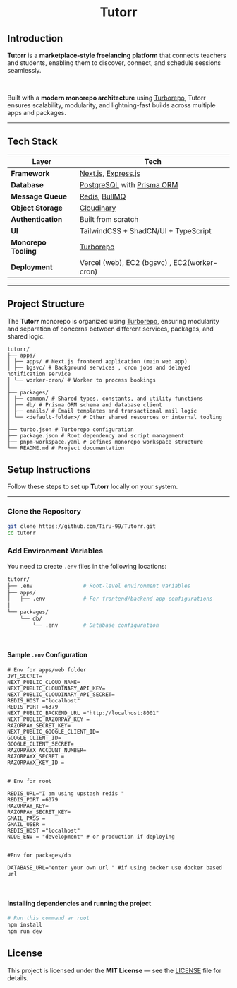<h1 align="center">Tutorr</h1>

<h2>Introduction</h2>

<p>
  <b>Tutorr</b> is a <b>marketplace-style freelancing platform</b> that connects teachers and students,
  enabling them to discover, connect, and schedule sessions seamlessly.
</p>

<br/>

<p>
  Built with a <b>modern monorepo architecture</b> using
  <a href="https://turbo.build/repo" target="_blank"> Turborepo</a>,
  Tutorr ensures scalability, modularity, and lightning-fast builds across multiple apps and packages.
</p>

---

##  Tech Stack

| Layer | Tech |
|-------|------|
| **Framework** | [Next.js](https://nextjs.org/), [Express.js](https://expressjs.com/) |
| **Database** | [PostgreSQL](https://www.postgresql.org/) with [Prisma ORM](https://www.prisma.io/) |
| **Message Queue** | [Redis](https://redis.io/), [BullMQ](https://docs.bullmq.io/) |
| **Object Storage** | [Cloudinary](https://cloudinary.com/) |
| **Authentication** | Built from scratch  |
| **UI** | TailwindCSS + ShadCN/UI + TypeScript |
| **Monorepo Tooling** | [Turborepo](https://turbo.build/repo) |
| **Deployment** | Vercel (web), EC2 (bgsvc) , EC2(worker-cron)|

---

<h2>Project Structure</h2>

<p>
The <b>Tutorr</b> monorepo is organized using <a href="https://turbo.build/repo" target="_blank">Turborepo</a>, ensuring modularity and separation of concerns between different services, packages, and shared logic.
</p>

```
tutorr/
├── apps/
│ ├── apps/ # Next.js frontend application (main web app)
│ ├── bgsvc/ # Background services , cron jobs and delayed notification service 
│ └── worker-cron/ # Worker to process bookings 
│
├── packages/
│ ├── common/ # Shared types, constants, and utility functions
│ ├── db/ # Prisma ORM schema and database client
│ ├── emails/ # Email templates and transactional mail logic
│ └── <default-folder>/ # Other shared resources or internal tooling
│
├── turbo.json # Turborepo configuration
├── package.json # Root dependency and script management
├── pnpm-workspace.yaml # Defines monorepo workspace structure
└── README.md # Project documentation
```
<h2> Setup Instructions</h2>

<p>
Follow these steps to set up <b>Tutorr</b> locally on your system.
</p>

---

<h3> Clone the Repository</h3>

```bash
git clone https://github.com/Tiru-99/Tutorr.git
cd tutorr
```

<h3>Add Environment Variables</h3> <p> You need to create <code>.env</code> files in the following locations: </p>

```bash
tutorr/
├── .env                # Root-level environment variables
├── apps/
│   ├── .env            # For frontend/backend app configurations
│
└── packages/
    └── db/
        └── .env        # Database configuration
```

<br/> 
<h4>Sample <code>.env</code> Configuration</h4>

```
# Env for apps/web folder
JWT_SECRET=
NEXT_PUBLIC_CLOUD_NAME=
NEXT_PUBLIC_CLOUDINARY_API_KEY= 
NEXT_PUBLIC_CLOUDINARY_API_SECRET=
REDIS_HOST ="localhost"
REDIS_PORT =6379
NEXT_PUBLIC_BACKEND_URL ="http://localhost:8001"
NEXT_PUBLIC_RAZORPAY_KEY =
RAZORPAY_SECRET_KEY=
NEXT_PUBLIC_GOOGLE_CLIENT_ID=
GOOGLE_CLIENT_ID=
GOOGLE_CLIENT_SECRET=
RAZORPAYX_ACCOUNT_NUMBER=
RAZORPAYX_SECRET =
RAZORPAYX_KEY_ID =


# Env for root

REDIS_URL="I am using upstash redis "
REDIS_PORT =6379
RAZORPAY_KEY=
RAZORPAY_SECRET_KEY=
GMAIL_PASS =
GMAIL_USER =
REDIS_HOST ="localhost"
NODE_ENV = "development" # or production if deploying

 
#Env for packages/db

DATABASE_URL="enter your own url " #if using docker use docker based url
```

<br/>
<h4> Installing dependencies and running the project</h4>

```bash
# Run this command ar root 
npm install
npm run dev
```

<h2>License</h2>

<p>
This project is licensed under the <b>MIT License</b> — see the <a href="./LICENSE" target="_blank">LICENSE</a> file for details.
</p>














